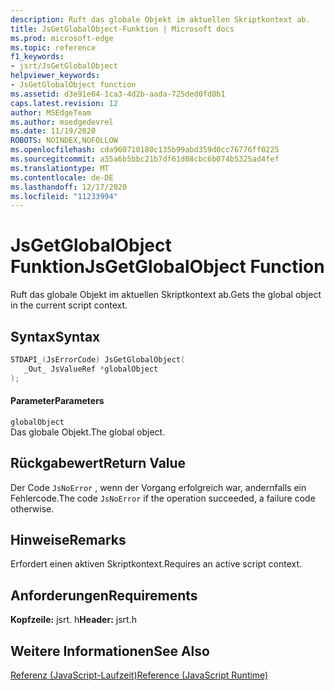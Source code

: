 ```yaml
---
description: Ruft das globale Objekt im aktuellen Skriptkontext ab.
title: JsGetGlobalObject-Funktion | Microsoft docs
ms.prod: microsoft-edge
ms.topic: reference
f1_keywords:
- jsrt/JsGetGlobalObject
helpviewer_keywords:
- JsGetGlobalObject function
ms.assetid: d3e91e64-1ca3-4d2b-aada-725ded0fd0b1
caps.latest.revision: 12
author: MSEdgeTeam
ms.author: msedgedevrel
ms.date: 11/19/2020
ROBOTS: NOINDEX,NOFOLLOW
ms.openlocfilehash: cda960710180c135b99abd359d0cc76776ff0225
ms.sourcegitcommit: a35a6b5bbc21b7df61d08cbc6b074b5325ad4fef
ms.translationtype: MT
ms.contentlocale: de-DE
ms.lasthandoff: 12/17/2020
ms.locfileid: "11233994"
---
```

# <span data-ttu-id="e83d7-103">JsGetGlobalObject Funktion</span><span class="sxs-lookup"><span data-stu-id="e83d7-103">JsGetGlobalObject Function</span></span>

<span data-ttu-id="e83d7-104">Ruft das globale Objekt im aktuellen Skriptkontext ab.</span><span class="sxs-lookup"><span data-stu-id="e83d7-104">Gets the global object in the current script context.</span></span>  
  
## <span data-ttu-id="e83d7-105">Syntax</span><span class="sxs-lookup"><span data-stu-id="e83d7-105">Syntax</span></span>  
  
```cpp  
STDAPI_(JsErrorCode) JsGetGlobalObject(  
   _Out_ JsValueRef *globalObject  
);  
```  
  
#### <span data-ttu-id="e83d7-106">Parameter</span><span class="sxs-lookup"><span data-stu-id="e83d7-106">Parameters</span></span>  
 `globalObject`  
 <span data-ttu-id="e83d7-107">Das globale Objekt.</span><span class="sxs-lookup"><span data-stu-id="e83d7-107">The global object.</span></span>  
  
## <span data-ttu-id="e83d7-108">Rückgabewert</span><span class="sxs-lookup"><span data-stu-id="e83d7-108">Return Value</span></span>  
 <span data-ttu-id="e83d7-109">Der Code `JsNoError` , wenn der Vorgang erfolgreich war, andernfalls ein Fehlercode.</span><span class="sxs-lookup"><span data-stu-id="e83d7-109">The code `JsNoError` if the operation succeeded, a failure code otherwise.</span></span>  
  
## <span data-ttu-id="e83d7-110">Hinweise</span><span class="sxs-lookup"><span data-stu-id="e83d7-110">Remarks</span></span>  
 <span data-ttu-id="e83d7-111">Erfordert einen aktiven Skriptkontext.</span><span class="sxs-lookup"><span data-stu-id="e83d7-111">Requires an active script context.</span></span>  
  
## <span data-ttu-id="e83d7-112">Anforderungen</span><span class="sxs-lookup"><span data-stu-id="e83d7-112">Requirements</span></span>  
 <span data-ttu-id="e83d7-113">**Kopfzeile:** jsrt. h</span><span class="sxs-lookup"><span data-stu-id="e83d7-113">**Header:** jsrt.h</span></span>  
  
## <span data-ttu-id="e83d7-114">Weitere Informationen</span><span class="sxs-lookup"><span data-stu-id="e83d7-114">See Also</span></span>  
 [<span data-ttu-id="e83d7-115">Referenz (JavaScript-Laufzeit)</span><span class="sxs-lookup"><span data-stu-id="e83d7-115">Reference (JavaScript Runtime)</span></span>](../chakra-hosting/reference-javascript-runtime.md)
